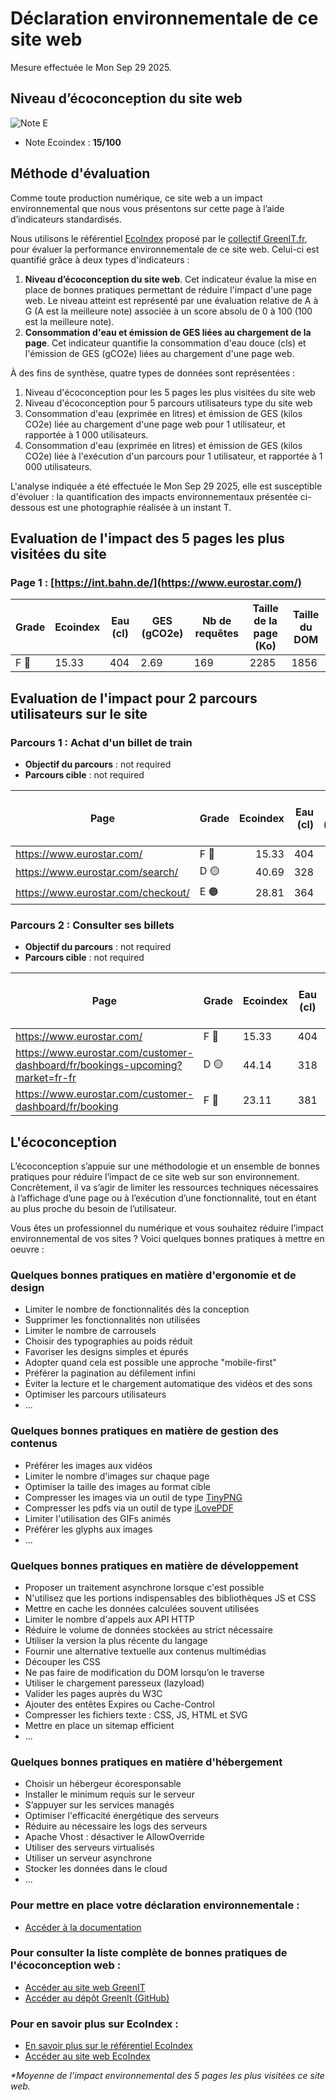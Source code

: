 # Déclaration environnementale de ce site web

Mesure effectuée le Mon Sep 29 2025.

## Niveau d’écoconception du site web
![Note E](https://raw.githubusercontent.com/cnumr/lighthouse-plugin-ecoindex/598d9d1bf10a90448d815fd0bf50ebdc712c3b0d/assets/Note-F.webp)
* Note Ecoindex : **15/100**

## Méthode d'évaluation
Comme toute production numérique, ce site web a un impact environnemental que nous vous présentons sur cette page à l’aide d’indicateurs standardisés.

Nous utilisons le référentiel [EcoIndex](https://www.ecoindex.fr/) proposé par le [collectif GreenIT.fr](https://www.greenit.fr/), pour évaluer la performance environnementale de ce site web. Celui-ci est quantifié grâce à deux types d'indicateurs :
1. **Niveau d’écoconception du site web**. Cet indicateur évalue la mise en place de bonnes pratiques permettant de réduire l'impact d'une page web. Le niveau atteint est représenté par une évaluation relative de A à G (A est la meilleure note) associée à un score absolu de 0 à 100 (100 est la meilleure note).
2. **Consommation d'eau et émission de GES liées au chargement de la page**. Cet indicateur quantifie la consommation d'eau douce (cls) et l'émission de GES (gCO2e) liées au chargement d'une page web.

À des fins de synthèse, quatre types de données sont représentées :
1. Niveau d'écoconception pour les 5 pages les plus visitées du site web
2. Niveau d'écoconception pour 5 parcours utilisateurs type du site web
3. Consommation d'eau (exprimée en litres) et émission de GES (kilos CO2e) liée au chargement d'une page web pour 1 utilisateur, et rapportée à 1 000 utilisateurs.
4. Consommation d'eau (exprimée en litres) et émission de GES (kilos CO2e) liée à l'exécution d'un parcours pour 1 utilisateur, et rapportée à 1 000 utilisateurs.

L'analyse indiquée a été effectuée le Mon Sep 29 2025, elle est susceptible d'évoluer : la quantification des impacts environnementaux présentée ci-dessous est une photographie réalisée à un instant T.

## Evaluation de l'impact des 5 pages les plus visitées du site
### Page 1 : [https://int.bahn.de/](https://www.eurostar.com/)

|Grade|Ecoindex|Eau (cl)|GES (gCO2e)|Nb de requêtes|Taille de la page (Ko)|Taille du DOM|
|---|---|---|---|---|---|---|
|F 🔴   |15.33   |404     |2.69       |169           |2285                  |1856         |

## Evaluation de l'impact pour 2 parcours utilisateurs sur le site
### Parcours 1 : Achat d'un billet de train
* **Objectif du parcours** : not required
* **Parcours cible** : not required


|Page |Grade|Ecoindex |Eau (cl)|GES (gCO2e)|Nb de requêtes|Taille de la course (Ko)|Taille du DOM|
|-------|-----|-------:|-------:|----------:|-------------:|---------------------:|------------:|
|https://www.eurostar.com/|F 🔴   |15.33   |404     |2.69       |169           |2285                  |1856         |
|https://www.eurostar.com/search/|D 🟡 |40.69   |328     |2.19       |81            |1892                  |824          |
|https://www.eurostar.com/checkout/  |E 🟠   |28.81   |364     |2.42       |92            |3022                  |1173         |


### Parcours 2 : Consulter ses billets
* **Objectif du parcours** : not required
* **Parcours cible** : not required

|Page|Grade|Ecoindex |Eau (cl)|GES (gCO2e)|Nb de requêtes|Taille de la course (Ko)|Taille du DOM|
|-------|-----|---------|--------|-----------|--------------|------------------------|-------------|
|https://www.eurostar.com/|F 🔴   |15.33   |404     |2.69       |169           |2285                  |1856         |
|https://www.eurostar.com/customer-dashboard/fr/bookings-upcoming?market=fr-fr    |D 🟡  |44.14   |318     |2.12       |70            |2166                    |752          |
|https://www.eurostar.com/customer-dashboard/fr/booking|F 🔴  |23.11   |381     |2.54       |98            |4341                    |1423         |

## L'écoconception

L’écoconception s’appuie sur une méthodologie et un ensemble de bonnes pratiques pour réduire l’impact de ce site web sur son environnement. Concrètement, il va s’agir de limiter les ressources techniques nécessaires à l’affichage d’une page ou à l’exécution d’une fonctionnalité, tout en étant au plus proche du besoin de l’utilisateur.

Vous êtes un professionnel du numérique et vous souhaitez réduire l’impact environnemental de vos sites ? Voici quelques bonnes pratiques à mettre en oeuvre :

### Quelques bonnes pratiques en matière d'ergonomie et de design
* Limiter le nombre de fonctionnalités dès la conception
* Supprimer les fonctionnalités non utilisées
* Limiter le nombre de carrousels
* Choisir des typographies au poids réduit
* Favoriser les designs simples et épurés
* Adopter quand cela est possible une approche "mobile-first"
* Préférer la pagination au défilement infini
* Éviter la lecture et le chargement automatique des vidéos et des sons
* Optimiser les parcours utilisateurs
* ...

### Quelques bonnes pratiques en matière de gestion des contenus
* Préférer les images aux vidéos
* Limiter le nombre d'images sur chaque page
* Optimiser la taille des images au format cible
* Compresser les images via un outil de type [TinyPNG](https://tinypng.com/)
* Compresser les pdfs via un outil de type [iLovePDF](https://www.ilovepdf.com/fr/compresser_pdf)
* Limiter l'utilisation des GIFs animés
* Préférer les glyphs aux images
* ...

### Quelques bonnes pratiques en matière de développement
* Proposer un traitement asynchrone lorsque c'est possible
* N'utilisez que les portions indispensables des bibliothèques JS et CSS
* Mettre en cache les données calculées souvent utilisées
* Limiter le nombre d'appels aux API HTTP
* Réduire le volume de données stockées au strict nécessaire
* Utiliser la version la plus récente du langage
* Fournir une alternative textuelle aux contenus multimédias
* Découper les CSS
* Ne pas faire de modification du DOM lorsqu’on le traverse
* Utiliser le chargement paresseux (lazyload)
* Valider les pages auprès du W3C
* Ajouter des entêtes Expires ou Cache-Control
* Compresser les fichiers texte : CSS, JS, HTML et SVG
* Mettre en place un sitemap efficient
* ...

### Quelques bonnes pratiques en matière d'hébergement
* Choisir un hébergeur écoresponsable
* Installer le minimum requis sur le serveur
* S’appuyer sur les services managés
* Optimiser l'efficacité énergétique des serveurs
* Réduire au nécessaire les logs des serveurs
* Apache Vhost : désactiver le AllowOverride
* Utiliser des serveurs virtualisés
* Utiliser un serveur asynchrone
* Stocker les données dans le cloud
* ...

### Pour mettre en place votre déclaration environnementale :

* [Accéder à la documentation](https://declaration.greenit.fr/)

### Pour consulter la liste complète de bonnes pratiques de l'écoconception web :

* [Accéder au site web GreenIT](https://www.greenit.fr/)
* [Accéder au dépôt GreenIt (GitHub)](https://github.com/cnumr/best-practices)

### Pour en savoir plus sur EcoIndex :

* [En savoir plus sur le référentiel EcoIndex](https://www.ecoindex.fr/comment-ca-marche/)
* [Accéder au site web EcoIndex](https://www.ecoindex.fr/)

_*Moyenne de l’impact environnemental des 5 pages les plus visitées ce site web._

